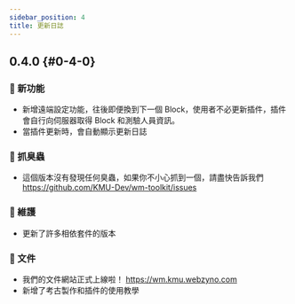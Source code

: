 ```yaml
---
sidebar_position: 4
title: 更新日誌
---
```


## 0.4.0 {#0-4-0}

### 🚀 新功能

- 新增遠端設定功能，往後即便換到下一個 Block，使用者不必更新插件，插件會自行向伺服器取得 Block 和測驗人員資訊。
- 當插件更新時，會自動顯示更新日誌

### 🐛 抓臭蟲

- 這個版本沒有發現任何臭蟲，如果你不小心抓到一個，請盡快告訴我們  
https://github.com/KMU-Dev/wm-toolkit/issues

### 🧰 維護

- 更新了許多相依套件的版本

### 📝 文件

- 我們的文件網站正式上線啦！ https://wm.kmu.webzyno.com
- 新增了考古製作和插件的使用教學

